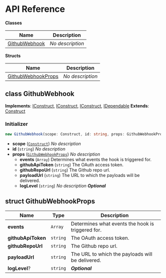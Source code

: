 # API Reference

**Classes**

Name|Description
----|-----------
[GithubWebhook](#cloudcomponents-cdk-github-webhook-githubwebhook)|*No description*


**Structs**

Name|Description
----|-----------
[GithubWebhookProps](#cloudcomponents-cdk-github-webhook-githubwebhookprops)|*No description*



## class GithubWebhook  <a id="cloudcomponents-cdk-github-webhook-githubwebhook"></a>



__Implements__: [IConstruct](#constructs-iconstruct), [IConstruct](#aws-cdk-core-iconstruct), [IConstruct](#constructs-iconstruct), [IDependable](#aws-cdk-core-idependable)
__Extends__: [Construct](#aws-cdk-core-construct)

### Initializer




```ts
new GithubWebhook(scope: Construct, id: string, props: GithubWebhookProps)
```

* **scope** (<code>[Construct](#aws-cdk-core-construct)</code>)  *No description*
* **id** (<code>string</code>)  *No description*
* **props** (<code>[GithubWebhookProps](#cloudcomponents-cdk-github-webhook-githubwebhookprops)</code>)  *No description*
  * **events** (<code>Array<string></code>)  Determines what events the hook is triggered for. 
  * **githubApiToken** (<code>string</code>)  The OAuth access token. 
  * **githubRepoUrl** (<code>string</code>)  The Github repo url. 
  * **payloadUrl** (<code>string</code>)  The URL to which the payloads will be delivered. 
  * **logLevel** (<code>string</code>)  *No description* __*Optional*__




## struct GithubWebhookProps  <a id="cloudcomponents-cdk-github-webhook-githubwebhookprops"></a>






Name | Type | Description 
-----|------|-------------
**events** | <code>Array<string></code> | Determines what events the hook is triggered for.
**githubApiToken** | <code>string</code> | The OAuth access token.
**githubRepoUrl** | <code>string</code> | The Github repo url.
**payloadUrl** | <code>string</code> | The URL to which the payloads will be delivered.
**logLevel**? | <code>string</code> | __*Optional*__



